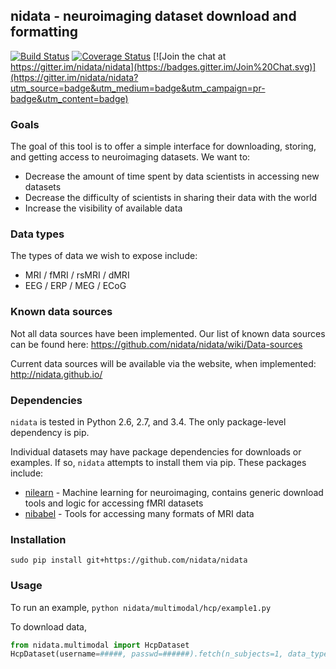 ## nidata - neuroimaging dataset download and formatting

[![Build Status](https://travis-ci.org/nidata/nidata.svg?branch=master)](https://travis-ci.org/nidata/nidata)
[![Coverage Status](https://coveralls.io/repos/nidata/nidata/badge.svg?branch=master&service=github)](https://coveralls.io/github/nidata/nidata?branch=master)
[![Join the chat at https://gitter.im/nidata/nidata](https://badges.gitter.im/Join%20Chat.svg)](https://gitter.im/nidata/nidata?utm_source=badge&utm_medium=badge&utm_campaign=pr-badge&utm_content=badge)


### Goals

The goal of this tool is to offer a simple interface for downloading, storing, and getting access to neuroimaging datasets.  We want to:
* Decrease the amount of time spent by data scientists in accessing new datasets
* Decrease the difficulty of scientists in sharing their data with the world
* Increase the visibility of available data


### Data types

The types of data we wish to expose include:
* MRI / fMRI / rsMRI / dMRI
* EEG / ERP / MEG / ECoG


### Known data sources

Not all data sources have been implemented. Our list of known data sources can be found here:
https://github.com/nidata/nidata/wiki/Data-sources

Current data sources will be available via the website, when implemented:
http://nidata.github.io/

### Dependencies

`nidata` is tested in Python 2.6, 2.7, and 3.4. The only package-level dependency is pip.

Individual datasets may have package dependencies for downloads or examples. If so, `nidata` attempts to install them via pip. These packages include:
* [nilearn](https://github.com/nilearn/nilearn/) - Machine learning for neuroimaging, contains generic download tools and logic for accessing fMRI datasets
* [nibabel](https://github.com/nibabel/nibabel/) - Tools for accessing many formats of MRI data


### Installation

`sudo pip install git+https://github.com/nidata/nidata`


### Usage

To run an example,
`python nidata/multimodal/hcp/example1.py`

To download data,
```python
from nidata.multimodal import HcpDataset
HcpDataset(username=#####, passwd=######).fetch(n_subjects=1, data_types=['anat'])
```


